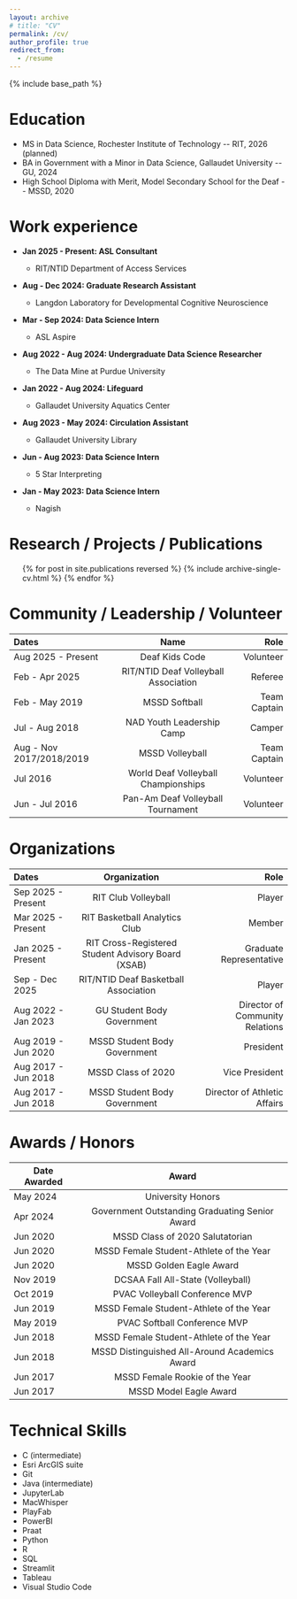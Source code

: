 ```yaml
---
layout: archive
# title: "CV"
permalink: /cv/
author_profile: true
redirect_from:
  - /resume
---
```


{% include base_path %}

Education
======
* MS in Data Science, Rochester Institute of Technology -- RIT, 2026 (planned)
* BA in Government with a Minor in Data Science, Gallaudet University -- GU, 2024
* High School Diploma with Merit, Model Secondary School for the Deaf -- MSSD, 2020

Work experience
======
* **Jan 2025 - Present: ASL Consultant**
  * RIT/NTID Department of Access Services

* **Aug - Dec 2024: Graduate Research Assistant**
  * Langdon Laboratory for Developmental Cognitive Neuroscience

* **Mar - Sep 2024: Data Science Intern**
  * ASL Aspire

* **Aug 2022 - Aug 2024: Undergraduate Data Science Researcher**
  * The Data Mine at Purdue University

* **Jan 2022 - Aug 2024: Lifeguard**
  * Gallaudet University Aquatics Center

* **Aug 2023 - May 2024: Circulation Assistant**
  * Gallaudet University Library

* **Jun - Aug 2023: Data Science Intern**
  * 5 Star Interpreting

* **Jan - May 2023: Data Science Intern**
  * Nagish

Research / Projects / Publications
======
  <ul>{% for post in site.publications reversed %}
    {% include archive-single-cv.html %}
  {% endfor %}</ul>
  
Community / Leadership / Volunteer
======

| Dates | Name | Role |
|:--------|:-------:|--------:|
| Aug 2025 - Present | Deaf Kids Code | Volunteer |
| Feb - Apr 2025 | RIT/NTID Deaf Volleyball Association | Referee |
| Feb - May 2019 | MSSD Softball | Team Captain |
| Jul - Aug 2018 | NAD Youth Leadership Camp | Camper|
| Aug - Nov 2017/2018/2019 | MSSD Volleyball | Team Captain |
| Jul 2016 | World Deaf Volleyball Championships | Volunteer |
| Jun - Jul 2016 | Pan-Am Deaf Volleyball Tournament | Volunteer |

Organizations
======

| Dates | Organization | Role |
|:--------|:-------:|--------:|
| Sep 2025 - Present | RIT Club Volleyball | Player |
| Mar 2025 - Present | RIT Basketball Analytics Club | Member |
| Jan 2025 - Present | RIT Cross-Registered Student Advisory Board (XSAB) | Graduate Representative |
| Sep - Dec 2025 | RIT/NTID Deaf Basketball Association | Player |
| Aug 2022 - Jan 2023 | GU Student Body Government | Director of Community Relations |
| Aug 2019 - Jun 2020 | MSSD Student Body Government | President |
| Aug 2017 - Jun 2018 | MSSD Class of 2020 | Vice President |
| Aug 2017 - Jun 2018 | MSSD Student Body Government | Director of Athletic Affairs |

Awards / Honors
======

| Date Awarded | Award |
|--------------|:------------------------------:|
| May 2024 | University Honors |
| Apr 2024 | Government Outstanding Graduating Senior Award |
| Jun 2020 | MSSD Class of 2020 Salutatorian |
| Jun 2020 | MSSD Female Student-Athlete of the Year |
| Jun 2020 | MSSD Golden Eagle Award |
| Nov 2019 | DCSAA Fall All-State (Volleyball) |
| Oct 2019 | PVAC Volleyball Conference MVP |
| Jun 2019 | MSSD Female Student-Athlete of the Year |
| May 2019 | PVAC Softball Conference MVP |
| Jun 2018 | MSSD Female Student-Athlete of the Year |
| Jun 2018 | MSSD Distinguished All-Around Academics Award |
| Jun 2017 | MSSD Female Rookie of the Year |
| Jun 2017 | MSSD Model Eagle Award |

Technical Skills
======
* C (intermediate)
* Esri ArcGIS suite
* Git
* Java (intermediate)
* JupyterLab
* MacWhisper
* PlayFab
* PowerBI
* Praat
* Python
* R
* SQL
* Streamlit
* Tableau
* Visual Studio Code